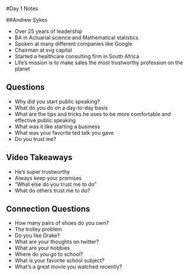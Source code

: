#Day 1 Notes

##Andrew Sykes
- Over 25 years of leadership
- BA in Actuarial science and Mathematical statistics
- Spoken at many different companies like Google
- Chairman at svg capital
- Started a healthcare consulting firm in South Africa
- Life’s mission is to make sales the most trustworthy profession on the planet


## Questions

- Why did you start public speaking?
- What do you do on a day-to-day basis
- What are the tips and tricks he uses to be more comfortable and effective public speaking
- What was it like starting a business
- What was your favorite ted talk you gave
- Do you trust me?

## Video Takeaways

- He’s super trustworthy
- Always keep your promises
- “What else do you trust me to do”
- What do others trust me to do?

## Connection Questions
- How many pairs of shoes do you own?
- The trolley problem
- Do you like Drake?
- What are your thoughts on twitter?
- What are your hobbies
- Where do you go to school?
- What is your favorite school subject?
- What’s a great movie you watched recently?
